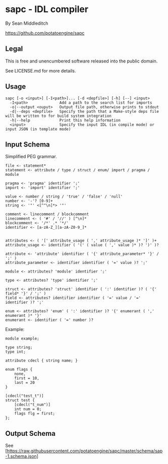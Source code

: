 sapc - IDL compiler
===================

By Sean Middleditch

https://github.com/potatoengine/sapc

Legal
-----

This is free and unencumbered software released into the public domain.

See LICENSE.md for more details.

Usage
-----

```
sapc [-o <input>] [-I<path>]... [-d <depfile>] [-h] [--] <input>
  -I<path>              Add a path to the search list for imports
  -o|--output <ouput>   Output file path, otherwise prints to stdout
  -d|--deps <depfile>   Specify the path that a Make-style deps file will be written to for build system integration
  -h|--help             Print this help information
  <input>               Specify the input IDL (in compile mode) or input JSON (in template mode)
```

Input Schema
------------

Simplified PEG grammar.

```
file <- statement*
statement <- attribute / type / struct / enum/ import / pragma / module

pragma <- 'pragma' identifier ';'
import <- 'import' identifier ';'

value <- number / string / 'true' / 'false' / 'null'
number <- '-'? [0-9]+
string <- '"' <[^"\n]*> '"'

comment <- linecomment / blockcomment
linecomment <- ( '#' / '//' ) [^\n]*
blockcomment <- '/*' .* '*/'
identifier <- [a-zA-Z_][a-zA-Z0-9_]*


attributes <- ( '[' attribute_usage ( ',' attribute_usage )* ']' )+
attribute_usage <- identifier ( '(' ( value ( ',' value )* )? ')' )?

attribute <- 'attribute' identifier ( '{' attribute_parameter* '}' / ';' )
attribute_parameter <- identifier identifier ( '=' value )? ';'

module <- attributes? 'module' identifier ';'

type <- attributes? 'type' identifier ';'

struct <- attributes? 'struct' identifier ( ':' identifier )? ( '{' field* '}' / ';' )
field <- attributes? identifier identifier ( '=' value / '=' identifier )? ';'

enum <- attributes? 'enum' ( ':' identifier )? '{' enumerant ( ',' enumerant )* '}'
enumerant <- identifier ( '=' number )?
```

Example:

```
module example;

type string;
type int;

attribute cdecl { string name; }

enum flags {
    none,
    first = 10,
    last = 20
}

[cdecl("test_t")]
struct test {
    [cdecl("t_num")]
    int num = 0;
    flags flg = first;
};
```

Output Schema
-------------

See [https://raw.githubusercontent.com/potatoengine/sapc/master/schema/sap-1.schema.json]
